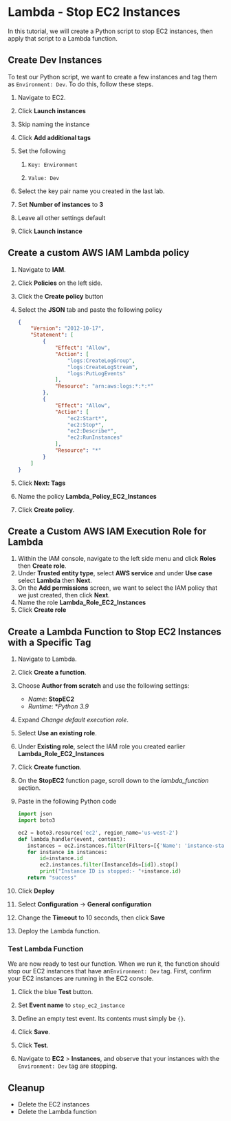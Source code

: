 # Lambda - Stop EC2 Instances

In this tutorial, we will create a Python script to stop EC2 instances, then apply that script to a Lambda function. 



## Create Dev Instances

To test our Python script, we want to create a few instances and tag them as `Environment: Dev`. To do this, follow these steps.

1. Navigate to EC2.

2. Click **Launch instances**

3. Skip naming the instance

4. Click **Add additional tags**

5. Set the following

   1. `Key: Environment`

   2. `Value: Dev`

6. Select the key pair name you created in the last lab.

7. Set **Number of instances** to **3**

8. Leave all other settings default

9. Click **Launch instance**

   


## Create a custom AWS IAM Lambda policy

1. Navigate to **IAM**.

2. Click **Policies** on the left side.

3. Click the **Create policy** button

4. Select the **JSON** tab and paste the following policy

   ```json
   {
       "Version": "2012-10-17",
       "Statement": [
           {
               "Effect": "Allow",
               "Action": [
                   "logs:CreateLogGroup",
                   "logs:CreateLogStream",
                   "logs:PutLogEvents"
               ],
               "Resource": "arn:aws:logs:*:*:*"
           },
           {
               "Effect": "Allow",
               "Action": [
                   "ec2:Start*",
                   "ec2:Stop*",
                   "ec2:Describe*",
                   "ec2:RunInstances"
               ],
               "Resource": "*"
           }
       ]
   }
   ```

   

5. Click **Next: Tags**

7. Name the policy **Lambda_Policy_EC2_Instances**

7. Click **Create policy**.

## Create a Custom AWS IAM Execution Role for Lambda

1. Within the IAM console, navigate to the left side menu and click **Roles** then **Create role**.
2. Under **Trusted entity type**, select **AWS service** and under **Use case** select **Lambda** then **Next**.
3. On the **Add permissions** screen, we want to select the IAM policy that we just created, then click **Next**.
4. Name the role **Lambda_Role_EC2_Instances**
5. Click **Create role**



## Create a Lambda Function to Stop EC2 Instances with a Specific Tag

1. Navigate to Lambda.

2. Click **Create a function**.

3. Choose **Author from scratch** and use the following settings:

   - *Name*: **StopEC2**
   - *Runtime*: **Python 3.9*

4. Expand *Change default execution role*.

5. Select **Use an existing role**.

6. Under **Existing role**, select the IAM role you created earlier **Lambda_Role_EC2_Instances**

7. Click **Create function**.

8. On the **StopEC2** function page, scroll down to the *lambda_function* section.

9. Paste in the following Python code

   ```python
   import json
   import boto3
   
   ec2 = boto3.resource('ec2', region_name='us-west-2')
   def lambda_handler(event, context):
      instances = ec2.instances.filter(Filters=[{'Name': 'instance-state-name', 'Values': ['running']},{'Name': 'tag:Environment','Values':['Dev']}])
      for instance in instances:
          id=instance.id
          ec2.instances.filter(InstanceIds=[id]).stop()
          print("Instance ID is stopped:- "+instance.id)
      return "success"
   ```

10. Click **Deploy**

11. Select **Configuration** -> **General configuration**

12. Change the **Timeout** to 10 seconds, then click **Save**

13. Deploy the Lambda function.

    

### Test Lambda Function

We are now ready to test our function. When we run it, the function should stop our EC2 instances that have an`Environment: Dev` tag. First, confirm your EC2 instances are running in the EC2 console. 

1. Click the blue **Test** button.

2. Set **Event name** to `stop_ec2_instance`

3. Define an empty test event. Its contents must simply be `{}`.

4. Click **Save**.

5. Click **Test**.

6. Navigate to **EC2** > **Instances**, and observe that your instances with the `Environment: Dev` tag are stopping.



## Cleanup

* Delete the EC2 instances
* Delete the Lambda function
